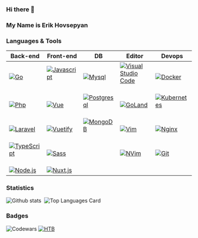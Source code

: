 ### Hi there 👋
### My Name is Erik Hovsepyan

### Languages & Tools
 **Back-end**                                                                                                                                                             | **Front-end**                                                                                                                                                           | **DB**                                                                                                                                                                  | **Editor**                                                                                                                                                                                                 | **Devops**                                                                                                                                                         
--------------------------------------------------------------------------------------------------------------------------------------------------------------------------|-------------------------------------------------------------------------------------------------------------------------------------------------------------------------|-------------------------------------------------------------------------------------------------------------------------------------------------------------------------|------------------------------------------------------------------------------------------------------------------------------------------------------------------------------------------------------------|--------------------------------------------------------------------------------------------------------------------------------------------------------------------
 [![Go](https://img.shields.io/badge/-Go-333333?style=flat-square&logo=go&logoColor=ffffff&labelColor=00ADD8)](https://golang.org/)&nbsp;                                 | [![Javascript](https://img.shields.io/badge/-JavaScript-333333?style=flat-square&logo=javascript&logoColor=white&labelColor=F7DF1E)](https://www.javascript.com/)&nbsp; | [![Mysql](https://img.shields.io/badge/-Mysql-333333?style=flat-square&logo=mysql&logoColor=white&labelColor=4479A1)](https://www.mysql.com/)&nbsp;                     | [![Visual Studio Code](https://img.shields.io/badge/-Visual%20Studio%20Code-333333?style=flat-square&logo=visual%20studio%20code&logoColor=white&labelColor=007ACC)](https://code.visualstudio.com/)&nbsp; | [![Docker](https://img.shields.io/badge/-Docker-333333?style=flat-square&logo=Docker&logoColor=white&labelColor=2496ED)](https://www.docker.com/)&nbsp;            
 [![Php](https://img.shields.io/badge/-Php-333333?style=flat-square&logo=php&logoColor=808BB8&labelColor=000)](https://www.php.net/)&nbsp;                                | [![Vue](https://img.shields.io/badge/-Vue.js-333333?style=flat-square&logo=vue.js&logoColor=white&labelColor=4FC08D)](https://vuejs.org/)&nbsp;                         | [![Postgresql](https://img.shields.io/badge/-Postgresql-333333?style=flat-square&logo=postgresql&logoColor=white&labelColor=4169E1)](https://www.postgresql.org/)&nbsp; | [![GoLand](https://img.shields.io/badge/-GoLand-333333?style=flat-square&logo=GoLand&logoColor=white&labelColor=007ACC)](https://www.jetbrains.com/ru-ru/go/)&nbsp;                                        | [![Kubernetes](https://img.shields.io/badge/-Kubernetes-333333?style=flat-square&logo=Kubernetes&logoColor=white&labelColor=326CE5)](https://kubernetes.io/)&nbsp; 
 [![Laravel](https://img.shields.io/badge/-Laravel-333333?style=flat-square&logo=laravel&logoColor=white&labelColor=E4392C)](https://laravel.com/)                        | [![Vuetify](https://img.shields.io/badge/-Vuetify-333333?style=flat-square&logo=vuetify&logoColor=white&labelColor=1867C0)](https://vuetifyjs.com/)&nbsp;               | [![MongoDB](https://img.shields.io/badge/-MongoDB-333333?style=flat-square&logo=mongodb&logoColor=white&labelColor=47A248)](https://www.mongodb.com/)&nbsp;             | [![Vim](https://img.shields.io/badge/-Vim-333333?style=flat-square&logo=vim&logoColor=white&labelColor=019733)](https://www.vim.org/)&nbsp;                                                                | [![Nginx](https://img.shields.io/badge/-Nginx-333333?style=flat-square&logo=nginx&logoColor=white&labelColor=009639)](https://www.nginx.com/)&nbsp;                
 [![TypeScript](https://img.shields.io/badge/-TypeScript-333333?style=flat-square&logo=ts-node&logoColor=white&labelColor=3178C6)](https://www.typescriptlang.org/)&nbsp; | [![Sass](https://img.shields.io/badge/-Sass-333333?style=flat-square&logo=sass&logoColor=CC6699&labelColor=black)](https://sass-lang.com/)&nbsp;                        |                                                                                                                                                                         | [![NVim](https://img.shields.io/badge/-Nvim-333333?style=flat-square&logo=neovim&logoColor=white&labelColor=57A143)](https://neovim.io/)&nbsp;                                                             | [![Git](https://img.shields.io/badge/-Git-333333?style=flat-square&logo=git&logoColor=white&labelColor=F05032)](https://git-scm.com/)&nbsp;                        
 [![Node.js](https://img.shields.io/badge/-Node.js-333333?style=flat-square&logo=node.js&logoColor=008a0e&labelColor=black)](https://nodejs.org/)&nbsp;                   | [![Nuxt.js](https://img.shields.io/badge/-Nuxt.js-333333?style=flat-square&logo=nuxtdotjs&logoColor=ffffff&labelColor=00DC82)](https://nuxt.com/)                       |                                                                                                                                                                         |                                                                                                                                                                                                            |                                                                                                                                                                    


### Statistics
![Github stats](https://github-readme-stats.vercel.app/api?username=fr13n8&theme=chartreuse-dark&show_icons=true&count_private=true)&nbsp;
![Top Languages Card](https://github-readme-stats.vercel.app/api/top-langs/?username=fr13n8&theme=chartreuse-dark&layout=compact)

### Badges
![Codewars](https://www.codewars.com/users/fr13n8/badges/large)
[ ![HTB](https://www.hackthebox.com/badge/image/282711)](https://app.hackthebox.com/profile/282711)
